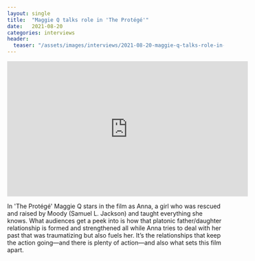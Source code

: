 ```yaml
---
layout: single
title:  "Maggie Q talks role in 'The Protégé'"
date:   2021-08-20
categories: interviews
header:
  teaser: "/assets/images/interviews/2021-08-20-maggie-q-talks-role-in-the-protege.jpg"
---
```


<iframe width="560" height="315" src="https://www.youtube.com/watch?v=107trqGjvJs&t=19s" frameborder="0"> </iframe>

In 'The Protégé' Maggie Q stars in the film as Anna, a girl who was rescued and raised by Moody (Samuel L. Jackson) and taught everything she knows. What audiences get a peek into is how that platonic father/daughter relationship is formed and strengthened all while Anna tries to deal with her past that was traumatizing but also fuels her. It’s the relationships that keep the action going—and there is plenty of action—and also what sets this film apart.

